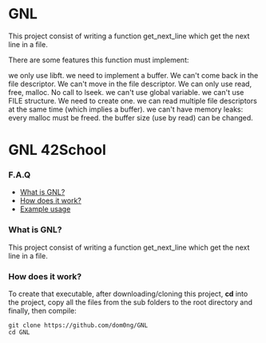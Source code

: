 # GNL

This project consist of writing a function get_next_line which get the next line in a file.

There are some features this function must implement:

we only use libft.
we need to implement a buffer. We can't come back in the file descriptor. We can't move in the file descriptor. We can only use read, free, malloc. No call to lseek.
we can't use global variable.
we can't use FILE structure. We need to create one.
we can read multiple file descriptors at the same time (which implies a buffer).
we can't have memory leaks: every malloc must be freed.
the buffer size (use by read) can be changed.
# GNL 42School

### F.A.Q
* [What is GNL?](#what-is-GNL)
* [How does it work?](#how-does-it-work)
* [Example usage](#example-usage)

### What is GNL?
This project consist of writing a function get_next_line which get the next line in a file.


### How does it work?


To create that executable, after downloading/cloning this project, **cd** into the project, copy all the files from the sub folders to the root directory and finally, then compile:

	git clone https://github.com/dom0ng/GNL
	cd GNL
